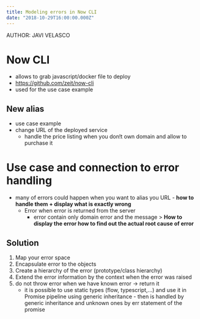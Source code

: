 ```yaml
---
title: Modeling errors in Now CLI
date: "2018-10-29T16:00:00.000Z"
---
```


AUTHOR: JAVI VELASCO

# Now CLI
* allows to grab javascript/docker file to deploy 
* https://github.com/zeit/now-cli
* used for the use case example

## New alias
* use case example
* change URL of the deployed service
  * handle the price listing when you don!t own domain and allow to purchase it

# Use case and connection to error handling
* many of errors could happen when you want to alias you URL - **how to handle them + display what is exactly wrong**
  * Error when error is returned from the server
    * error contain only domain error and the message > **How to display the error how to find out the actual root cause of error**
  
## Solution
1. Map your error space
1. Encapsulate error to the objects 
2. Create a hierarchy of the error (prototype/class hierarchy)
3. Extend the error information by the context when the error was raised
4. do not throw error when we have known error -> return it 
    * it is possible to use static types (flow, typescript,...) and use it in Promise pipeline using generic inheritance - then is handled by generic inheritance and unknown ones by err statement of the promise
